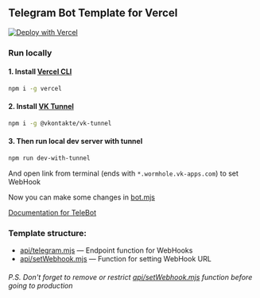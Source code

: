 ## Telegram Bot Template for Vercel

[![Deploy with Vercel](https://vercel.com/button)](https://vercel.com/new/clone?repository-url=https%3A%2F%2Fgithub.com%2FPonomareVlad%2FTeleVercelBot&env=TELEGRAM_BOT_TOKEN&envDescription=Telegram%20Bot%20Token%20from%20%40BotFather&project-name=telegram-bot&repo-name=telegram-bot)

### Run locally

#### 1. Install [Vercel CLI](https://vercel.com/docs/cli)

```bash
npm i -g vercel
```

#### 2. Install [VK Tunnel](https://dev.vk.com/libraries/tunnel)

```bash
npm i -g @vkontakte/vk-tunnel
```

#### 3. Then run local dev server with tunnel

```bash
npm run dev-with-tunnel
```

And open link from terminal (ends with `*.wormhole.vk-apps.com`) to set WebHook

Now you can make some changes in [bot.mjs](bot.mjs)

[Documentation for TeleBot](https://github.com/mullwar/telebot)

### Template structure:

- [api/telegram.mjs](api/telegram.mjs) — Endpoint function for WebHooks
- [api/setWebhook.mjs](api/setWebhook.mjs) — Function for setting WebHook URL

###### P.S. Don't forget to remove or restrict [api/setWebhook.mjs](api/setWebhook.mjs) function before going to production
